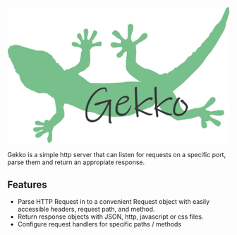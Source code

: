 ![Gekko](readmeAssets/GekkoLogo.png)

Gekko is a simple http server that can listen for requests on a specific port, parse them and return an appropiate response.

## Features
- Parse HTTP Request in to a convenient Request object with easily accessible headers, request path, and method.
- Return response objects with JSON, http, javascript or css files.
- Configure request handlers for specific paths / methods